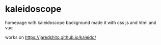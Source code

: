 # kaleidoscope
homepage with kaleidoscope background  made it with css js and html and vue

works on https://jaredshito.github.io/kaleido/

